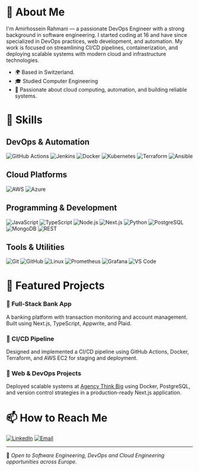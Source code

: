 # 👋 About Me

I'm Amirhossein Rahmani — a passionate DevOps Engineer with a strong background in software engineering. I started coding at 16 and have since specialized in DevOps practices, web development, and automation. My work is focused on streamlining CI/CD pipelines, containerization, and deploying scalable systems with modern cloud and infrastructure technologies.

- 🌍 Based in Switzerland.
- 🎓 Studied Computer Engineering
- 🧠 Passionate about cloud computing, automation, and building reliable systems.

# 🔧 Skills

## DevOps & Automation
![GitHub Actions](https://img.shields.io/badge/-GitHub%20Actions-333333?style=flat&logo=github-actions)
![Jenkins](https://img.shields.io/badge/-Jenkins-333333?style=flat&logo=jenkins)
![Docker](https://img.shields.io/badge/-Docker-333333?style=flat&logo=docker)
![Kubernetes](https://img.shields.io/badge/-Kubernetes-333333?style=flat&logo=kubernetes)
![Terraform](https://img.shields.io/badge/-Terraform-333333?style=flat&logo=terraform)
![Ansible](https://img.shields.io/badge/-Ansible-333333?style=flat&logo=ansible)

## Cloud Platforms
![AWS](https://img.shields.io/badge/-AWS-333333?style=flat&logo=amazon-aws)
![Azure](https://img.shields.io/badge/-Azure-333333?style=flat&logo=microsoft-azure)

## Programming & Development
![JavaScript](https://img.shields.io/badge/-JavaScript-333333?style=flat&logo=javascript)
![TypeScript](https://img.shields.io/badge/-TypeScript-333333?style=flat&logo=typescript)
![Node.js](https://img.shields.io/badge/-Node.js-333333?style=flat&logo=node.js)
![Next.js](https://img.shields.io/badge/-Next.js-333333?style=flat&logo=next.js)
![Python](https://img.shields.io/badge/-Python-333333?style=flat&logo=python)
![PostgreSQL](https://img.shields.io/badge/-PostgreSQL-333333?style=flat&logo=postgresql)
![MongoDB](https://img.shields.io/badge/-MongoDB-333333?style=flat&logo=mongodb)
![REST](https://img.shields.io/badge/-REST%20API-333333?style=flat&logo=api)

## Tools & Utilities
![Git](https://img.shields.io/badge/-Git-333333?style=flat&logo=git)
![GitHub](https://img.shields.io/badge/-GitHub-333333?style=flat&logo=github)
![Linux](https://img.shields.io/badge/-Linux-333333?style=flat&logo=linux)
![Prometheus](https://img.shields.io/badge/-Prometheus-333333?style=flat&logo=prometheus)
![Grafana](https://img.shields.io/badge/-Grafana-333333?style=flat&logo=grafana)
![VS Code](https://img.shields.io/badge/-VS%20Code-333333?style=flat&logo=visual-studio-code)

# 🚀 Featured Projects

### 🔹 Full-Stack Bank App
A banking platform with transaction monitoring and account management. Built using Next.js, TypeScript, Appwrite, and Plaid.

### 🔹 CI/CD Pipeline
Designed and implemented a CI/CD pipeline using GitHub Actions, Docker, Terraform, and AWS EC2 for staging and deployment.

### 🔹 Web & DevOps Projects
Deployed scalable systems at [Agency Think Big](https://agencythinkbig.com) using Docker, PostgreSQL, and version control strategies in a production-ready Next.js application.

# 📫 How to Reach Me

[![LinkedIn](https://img.shields.io/badge/-LinkedIn-blue?style=flat-square&logo=linkedin&logoColor=white)](https://www.linkedin.com/in/amirhosseinrahmani/)
[![Email](https://img.shields.io/badge/-rxhmxni.amir@gmail.com-006bed?style=flat-square&logo=Gmail&logoColor=white)](mailto:rxhmxni.amir@gmail.com)

---

📌 *Open to Software Engineering, DevOps and Cloud Engineering opportunities across Europe.*

